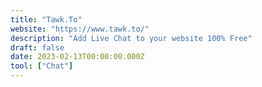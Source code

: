 ```yaml
---
title: "Tawk.To"
website: "https://www.tawk.to/"
description: "Add Live Chat to your website 100% Free"
draft: false
date: 2023-02-13T00:00:00.000Z
tool: ["Chat"]
---
```

